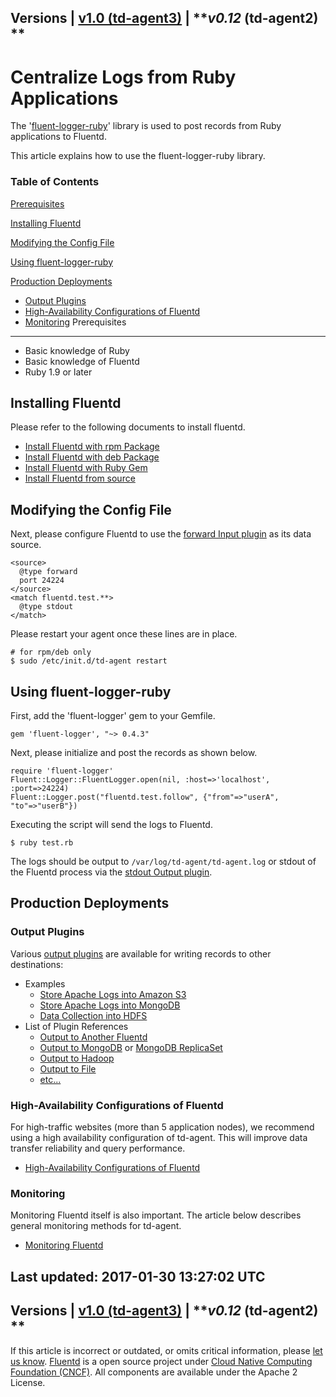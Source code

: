 
Versions \| [v1.0 (td-agent3)](/v1.0/articles/ruby) \| ***v0.12*
(td-agent2) **
------------------------------------------------------------------------

Centralize Logs from Ruby Applications
======================================

The '[fluent-logger-ruby](http://github.com/fluent/fluent-logger-ruby)'
library is used to post records from Ruby applications to Fluentd.

This article explains how to use the fluent-logger-ruby library.


### Table of Contents

[Prerequisites](#prerequisites)

[Installing Fluentd](#installing-fluentd)

[Modifying the Config File](#modifying-the-config-file)

[Using fluent-logger-ruby](#using-fluent-logger-ruby)

[Production Deployments](#production-deployments)

-   [Output Plugins](#output-plugins)
-   [High-Availability Configurations of
    Fluentd](#high-availability-configurations-of-fluentd)
-   [Monitoring](#monitoring)
Prerequisites
-------------

-   Basic knowledge of Ruby
-   Basic knowledge of Fluentd
-   Ruby 1.9 or later

Installing Fluentd
------------------

Please refer to the following documents to install fluentd.

-   [Install Fluentd with rpm Package](install-by-rpm)
-   [Install Fluentd with deb Package](install-by-deb)
-   [Install Fluentd with Ruby Gem](install-by-gem)
-   [Install Fluentd from source](install-from-source)

Modifying the Config File
-------------------------

Next, please configure Fluentd to use the [forward Input
plugin](in_forward) as its data source.

``` {.CodeRay}
<source>
  @type forward
  port 24224
</source>
<match fluentd.test.**>
  @type stdout
</match>
```

Please restart your agent once these lines are in place.

``` {.CodeRay}
# for rpm/deb only
$ sudo /etc/init.d/td-agent restart
```

Using fluent-logger-ruby
------------------------

First, add the 'fluent-logger' gem to your Gemfile.

``` {.CodeRay}
gem 'fluent-logger', "~> 0.4.3"
```

Next, please initialize and post the records as shown below.

``` {.CodeRay}
require 'fluent-logger'
Fluent::Logger::FluentLogger.open(nil, :host=>'localhost', :port=>24224)
Fluent::Logger.post("fluentd.test.follow", {"from"=>"userA", "to"=>"userB"})
```

Executing the script will send the logs to Fluentd.

``` {.CodeRay}
$ ruby test.rb
```

The logs should be output to `/var/log/td-agent/td-agent.log` or stdout
of the Fluentd process via the [stdout Output plugin](out_stdout).

Production Deployments
----------------------

### Output Plugins

Various [output plugins](output-plugin-overview) are available for
writing records to other destinations:

-   Examples
    -   [Store Apache Logs into Amazon S3](apache-to-s3)
    -   [Store Apache Logs into MongoDB](apache-to-mongodb)
    -   [Data Collection into HDFS](http-to-hdfs)
-   List of Plugin References
    -   [Output to Another Fluentd](out_forward)
    -   [Output to MongoDB](out_mongo) or [MongoDB
        ReplicaSet](out_mongo_replset)
    -   [Output to Hadoop](out_webhdfs)
    -   [Output to File](out_file)
    -   [etc...](http://fluentd.org/plugin/)

### High-Availability Configurations of Fluentd

For high-traffic websites (more than 5 application nodes), we recommend
using a high availability configuration of td-agent. This will improve
data transfer reliability and query performance.

-   [High-Availability Configurations of Fluentd](high-availability)

### Monitoring

Monitoring Fluentd itself is also important. The article below describes
general monitoring methods for td-agent.

-   [Monitoring Fluentd](monitoring)


Last updated: 2017-01-30 13:27:02 UTC
------------------------------------------------------------------------
Versions \| [v1.0 (td-agent3)](/v1.0/articles/ruby) \| ***v0.12*
(td-agent2) **
------------------------------------------------------------------------

If this article is incorrect or outdated, or omits critical information,
please [let us
know](https://github.com/fluent/fluentd-docs/issues?state=open).
[Fluentd](http://www.fluentd.org/) is a open source project under [Cloud
Native Computing Foundation (CNCF)](https://cncf.io/). All components
are available under the Apache 2 License.
